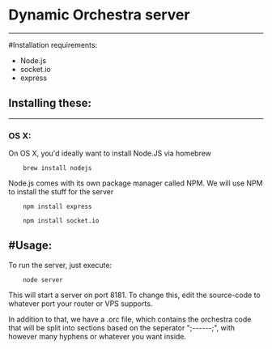 # Dynamic Orchestra server
----
#Installation requirements:

- Node.js
- socket.io
- express

## Installing these:
----

### OS X:

On OS X, you'd ideally want to install Node.JS via homebrew

```
	brew install nodejs
```

Node.js comes with its own package manager called NPM. We will use NPM to install the stuff for the server 

```
	npm install express
```

```
 	npm install socket.io 	 
```

#Usage:
----

To run the server, just execute: 

``` 
	node server
```

This will start a server on port 8181. To change this, edit the source-code to whatever port your router or VPS supports. 

In addition to that, we have a .orc file, which contains the orchestra code that will be split into sections based on the seperator ";------;", with however many hyphens or whatever you want inside. 





